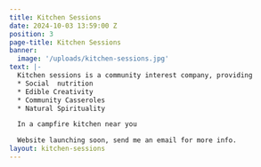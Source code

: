 ```yaml
---
title: Kitchen Sessions
date: 2024-10-03 13:59:00 Z
position: 3
page-title: Kitchen Sessions
banner:
  image: '/uploads/kitchen-sessions.jpg'
text: |-
  Kitchen sessions is a community interest company, providing
  * Social  nutrition
  * Edible Creativity
  * Community Casseroles
  * Natural Spirituality

  In a campfire kitchen near you

  Website launching soon, send me an email for more info.
layout: kitchen-sessions
---
```

